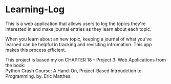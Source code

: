 # Learning-Log

This is a web application that allows users to log the topics they're interested in and make journal entries as they learn about each topic.

When you learn about an new topic, keeping a journal of what you've learned can be helpful in tracking and revisiting infromation.
This app makes this process efficient.

This project is based my on 
  CHAPTER 18 - Project 3: Web Applications
from the book:  
  Python Crash Course: A Hand-On, Project-Based Introudction to Programming. 
    by. Eric Matthes.
